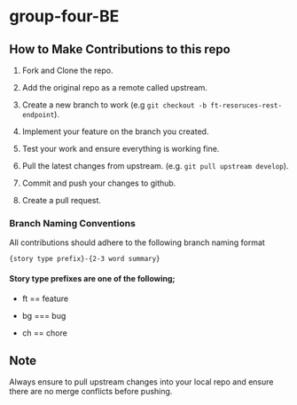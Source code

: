 # group-four-BE

## How to Make Contributions to this repo

1. Fork and Clone the repo.

2. Add the original repo as a remote called upstream.

3. Create a new branch to work (e.g `git checkout -b ft-resoruces-rest-endpoint`).

4. Implement your feature on the branch you created.

5. Test your work and ensure everything is working fine.

6. Pull the latest changes from upstream. (e.g. `git pull upstream develop`).

5. Commit and push your changes to github.

6. Create a pull request.

### Branch Naming Conventions

All contributions should adhere to the following branch naming format

`{story type prefix}-{2-3 word summary}`

#### Story type prefixes are one of the following;

* ft == feature

* bg === bug

* ch == chore

## Note

Always ensure to pull upstream changes into your local repo and ensure there are no merge conflicts before pushing.